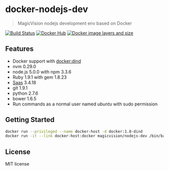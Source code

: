 # docker-nodejs-dev

> MagicVision nodejs development env based on Docker

[![Build Status](https://travis-ci.org/GetMagicVision/docker-nodejs-dev.svg)](https://travis-ci.org/GetMagicVision/docker-nodejs-dev)
[![Docker Hub](https://img.shields.io/badge/docker-ready-blue.svg)](https://registry.hub.docker.com/u/magicvision/nodejs-dev/)
[![Docker image layers and size](https://badge.imagelayers.io/magicvision/nodejs-dev:latest.svg)](https://imagelayers.io/?images=magicvision/nodejs-dev:latest 'Get your own badge on imagelayers.io')

## Features

- Docker support with [docker:dind][]
- nvm 0.29.0
- node.js 5.0.0 with npm 3.3.6
- Ruby 1.9.1 with gem 1.8.23
- [Saas][] 3.4.18
- git 1.9.1
- python 2.7.6
- bower 1.6.5
- Run commands as a normal user named *ubuntu* with sudo permission

[docker:dind]: https://hub.docker.com/_/docker/#
[Saas]: https://github.com/sass/sass

## Getting Started

```bash
docker run --privileged --name docker-host -d docker:1.8-dind
docker run -it --link docker-host:docker magicvision/nodejs-dev /bin/bash
```

## License

MIT license
